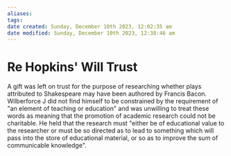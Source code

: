 ```yaml
---
aliases: 
tags: 
date created: Sunday, December 10th 2023, 12:02:35 am
date modified: Sunday, December 10th 2023, 12:38:46 am
---
```


# Re Hopkins' Will Trust

A gift was left on trust for the purpose of researching whether plays attributed to Shakespeare may have been authored by Francis Bacon. Wilberforce J did not find himself to be constrained by the requirement of "an element of teaching or education" and was unwilling to treat these words as meaning that the promotion of academic research could not be charitable. He held that the research must "either be of educational value to the researcher or must be so directed as to lead to something which will pass into the store of educational material, or so as to improve the sum of communicable knowledge".
